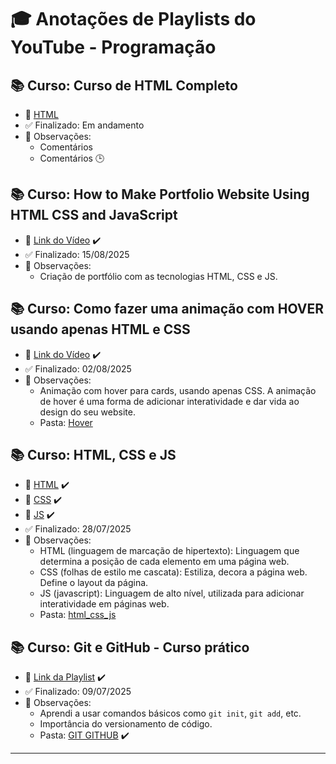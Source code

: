 # 🎓 Anotações de Playlists do YouTube - Programação

## 📚 Curso: Curso de HTML Completo
- 📌 [HTML](https://www.youtube.com/playlist?list=PL2Fdisxwzt_cajoGVWTx44wM6Ht09QJ3A)
- ✅ Finalizado: Em andamento
- 📝 Observações:
  - Comentários
  - Comentários :clock3:

## 📚 Curso: How to Make Portfolio Website Using HTML CSS and JavaScript
- 📌 [Link do Vídeo](https://www.youtube.com/watch?v=jVD9ZmWxhX8&t=2813s) :heavy_check_mark:
- ✅ Finalizado: 15/08/2025
- 📝 Observações:
  - Criação de portfólio com as tecnologias HTML, CSS e JS.
    
## 📚 Curso: Como fazer uma animação com HOVER usando apenas HTML e CSS
- 📌 [Link do Vídeo](https://www.youtube.com/watch?v=J5r_1vB3MWg&t=119s) :heavy_check_mark:
- ✅ Finalizado: 02/08/2025
- 📝 Observações:
  - Animação com hover para cards, usando apenas CSS. A animação de hover é uma forma de adicionar interatividade e dar vida ao design do seu website.
  - Pasta: [Hover](https://github.com/jonfisik/git-classroom/tree/main/programacao/hover_animation)
    
## 📚 Curso: HTML, CSS e JS
- 📌 [HTML](https://www.youtube.com/watch?v=Fhy-5CtVkiM&list=PLhkO7OMKgT_rwCMqErLDnhcxVWy8t0e74&index=8&t=4866s) :heavy_check_mark:
- 📌 [CSS](https://www.youtube.com/watch?v=AB35iSr1YyA&list=PLhkO7OMKgT_rwCMqErLDnhcxVWy8t0e74&index=10) :heavy_check_mark:
- 📌 [JS](https://www.youtube.com/playlist?list=PLhkO7OMKgT_rRK3qvJsZAy3jrkupOxD_h) :heavy_check_mark:
- ✅ Finalizado: 28/07/2025
- 📝 Observações:
  - HTML (linguagem de marcação de hipertexto): Linguagem que determina a posição de cada elemento em uma página web.
  - CSS (folhas de estilo me cascata): Estiliza, decora a página web. Define o layout da página.
  - JS (javascript): Linguagem de alto nível, utilizada para adicionar interatividade em páginas web.
  - Pasta: [html_css_js](https://github.com/jonfisik/git-classroom/tree/main/programacao/html_css_js) 

## 📚 Curso: Git e GitHub - Curso prático
- 📌 [Link da Playlist](https://www.youtube.com/playlist?list=PLbEOwbQR9lqzK14I7OOeREEIE4k6rjgIj) :heavy_check_mark:
- ✅ Finalizado: 09/07/2025
- 📝 Observações:
  - Aprendi a usar comandos básicos como `git init`, `git add`, etc.
  - Importância do versionamento de código.
  - Pasta: [GIT GITHUB](https://github.com/jonfisik/cmd-git) :heavy_check_mark:

---
